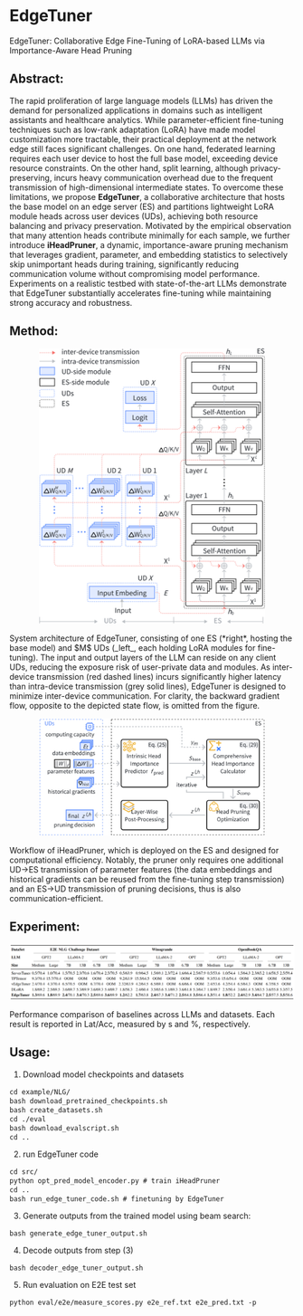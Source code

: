 # EdgeTuner
EdgeTuner: Collaborative Edge Fine-Tuning of LoRA-based LLMs via Importance-Aware Head Pruning

## Abstract:
The rapid proliferation of large language models (LLMs) has driven the demand for personalized applications in domains such as intelligent assistants and healthcare analytics. While parameter-efficient fine-tuning techniques such as low-rank adaptation (LoRA) have made model customization more tractable, their practical deployment at the network edge still faces significant challenges. On one hand, federated learning requires each user device to host the full base model, exceeding device resource constraints. On the other hand, split learning, although privacy-preserving, incurs heavy communication overhead due to the frequent transmission of high-dimensional intermediate states. To overcome these limitations, we propose **EdgeTuner**, a collaborative architecture that hosts the base model on an edge server (ES) and partitions lightweight LoRA module heads across user devices (UDs), achieving both resource balancing and privacy preservation. Motivated by the empirical observation that many attention heads contribute minimally for each sample, we further introduce **iHeadPruner**, a dynamic, importance-aware pruning mechanism that leverages gradient, parameter, and embedding statistics to selectively skip unimportant heads during training, significantly reducing communication volume without compromising model performance. Experiments on a realistic testbed with state-of-the-art LLMs demonstrate that EdgeTuner substantially accelerates fine-tuning while maintaining strong accuracy and robustness.

## Method:
<p align="center">
<img src="figs/EdgeTuner1.png" width="400" >
</p>
System architecture of EdgeTuner, consisting of one ES (*right*, hosting the base model) and $M$ UDs (_left_, each holding LoRA modules for fine-tuning). The input and output layers of the LLM can reside on any client UDs, reducing the exposure risk of user-private data and modules. As inter-device transmission (red dashed lines) incurs significantly higher latency than intra-device transmission (grey solid lines), EdgeTuner is designed to minimize inter-device communication. For clarity, the backward gradient flow, opposite to the depicted state flow, is omitted from the figure.

<p align="center">
<img src="figs/iHeadPruner.png" width="400" >
</p>
Workflow of iHeadPruner, which is deployed on the ES
and designed for computational efficiency. Notably, the pruner only
requires one additional UD→ES transmission of parameter features
(the data embeddings and historical gradients can be reused from
the fine-tuning step transmission) and an ES→UD transmission of
pruning decisions, thus is also communication-efficient.


## Experiment:
<p align="center">
<img src="figs/table.png" width="900" >
</p>
Performance comparison of baselines across LLMs and datasets. Each result is reported in Lat/Acc, measured by s and %, respectively.

## Usage:

1. Download model checkpoints and datasets
```
cd example/NLG/
bash download_pretrained_checkpoints.sh
bash create_datasets.sh
cd ./eval
bash download_evalscript.sh
cd ..
```

2. run EdgeTuner code
```
cd src/
python opt_pred_model_encoder.py # train iHeadPruner
cd ..
bash run_edge_tuner_code.sh # finetuning by EdgeTuner
```

3. Generate outputs from the trained model using beam search:
```
bash generate_edge_tuner_output.sh
```

4. Decode outputs from step (3)
```
bash decoder_edge_tuner_output.sh
```

5. Run evaluation on E2E test set

```
python eval/e2e/measure_scores.py e2e_ref.txt e2e_pred.txt -p
```